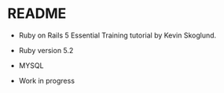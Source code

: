# README

* Ruby on Rails 5 Essential Training tutorial by Kevin Skoglund.

* Ruby version 5.2

* MYSQL

* Work in progress